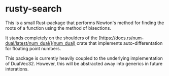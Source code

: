 # rusty-search

This is a small Rust-package that performs Newton's method for finding the roots of a function using the method of bisections.

It stands completely on the shoulders of the [https://docs.rs/num-dual/latest/num_dual/](num_dual) crate that implements
auto-differentation for floating point numbers.

This package is currently heavily coupled to the underlying implementation of
DualVec32. However, this will be abstracted away into generics in future interations.

